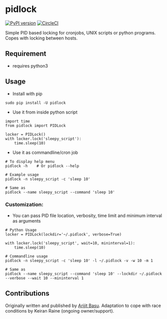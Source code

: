 # pidlock

[![PyPI version](https://img.shields.io/pypi/v/pidlock.svg)](https://pypi.python.org/pypi/pidlock)
[![CircleCI](https://circleci.com/gh/keiranmraine/pidlock/tree/develop.svg?style=svg)](https://circleci.com/gh/keiranmraine/pidlock/tree/develop)

Simple PID based locking for cronjobs, UNIX scripts or python programs.  Copes with locking between hosts.

## Requirement

- requires python3

## Usage

- Install with pip

```
sudo pip install -U pidlock
```

- Use it from inside python script

```
import time
from pidlock import PIDLock

locker = PIDLock()
with locker.lock('sleepy_script'):
    time.sleep(10)
```

- Use it as commandline/cron job

```
# To display help menu
pidlock -h    # Or pidlock --help

# Example usage
pidlock -n sleepy_script -c 'sleep 10'

# Same as
pidlock --name sleepy_script --command 'sleep 10'
```

### Customization:

- You can pass PID file location, verbosity, time limit and minimum interval as arguments

```
# Python Usage
locker = PIDLock(lockdir='~/.pidlock', verbose=True)

with locker.lock('sleepy_script', wait=10, mininterval=1):
    time.sleep(10)
```

```
# Commandline usage
pidlock -n sleepy_script -c 'sleep 10' -l ~/.pidlock -v -w 10 -m 1

# Same as
pidlock --name sleepy_script --command 'sleep 10' --lockdir ~/.pidlock --verbose --wait 10 --mininterval 1
```

## Contributions

Originally written and published by [Arijit Basu](https://github.com/sayanarijit/).  Adaptation to cope with race conditions
by Keiran Raine (ongoing owner/support).
